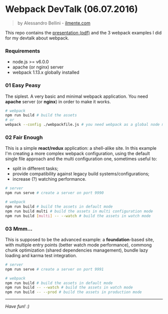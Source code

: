 
# Webpack DevTalk (06.07.2016)
> by Alessandro Bellini - [ilmente.com](https://ilmente.com)

This repo contains the [presentation (pdf)](https://github.com/ilmente/webpack-devtalk/blob/master/docs/webpack-devtalk.pdf) 
and the 3 webpack examples I did for my devtalk about webpack.

### Requirements

- node.js >= v6.0.0
- apache (or nginx) server
- webpack 1.13.x globally installed

### 01 Easy Peasy
The siplest. A very basic and minimal webpack application. 
You need **apache** server (or **nginx**) in order to make it works.

``` bash
# webpack
npm run build # build the assets
# or
webpack --config ./webpackfile.js # you need webpack as a global node module
```

### 02 Fair Enough
This is a simple **react/redux** application: a shell-alike site. 
In this example I'm creating a more complex webpack configuration, using the default single file approach
and the multi configuration one, sometimes useful to:

- split in different tasks;
- provide compatibility against legacy build systems/configurations;
- increase (?) watching performance.

``` bash
# server
npm run serve # create a server on port 9990

# webpack
npm run build # build the assets in default mode
npm run build multi # build the assets in multi configuration mode
npm run build [multi] -- --watch # build the assets in watch mode
```

### 03 Mmm...
This is supposed to be the advanced example: a **foundation**-based site, with multiple entry points
(better watch mode performance), commong chunk optimization (shared dependencies management), 
bundle lazy loading and karma test integration.

``` bash
# server
npm run serve # create a server on port 9991

# webpack
npm run build # build the assets in default mode
npm run build -- --watch # build the assets in watch mode
npm run build -- --prod # build the assets in production mode
```

---

*Have fun! :)*
